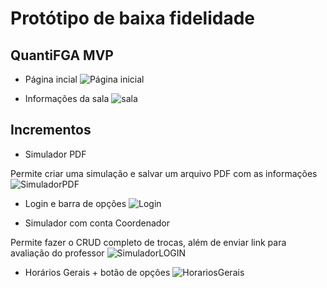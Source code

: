 # Protótipo de baixa fidelidade

## QuantiFGA MVP

- Página incial
![Página inicial](https://raw.githubusercontent.com/fga-eps-mds/2022-2-Squad9/prototipo-baixa/doc/prot%C3%B3tipos/Pag%20inicial.jpg)

- Informações da sala
![sala](https://raw.githubusercontent.com/fga-eps-mds/2022-2-Squad9/prototipo-baixa/doc/prot%C3%B3tipos/sala.jpg)

## Incrementos

- Simulador PDF 

Permite criar uma simulação e salvar um arquivo PDF com as informações
![SimuladorPDF](https://raw.githubusercontent.com/fga-eps-mds/2022-2-Squad9/prototipo-baixa/doc/prot%C3%B3tipos/simuladorPDF.jpg)


- Login e barra de opções
![Login](https://raw.githubusercontent.com/fga-eps-mds/2022-2-Squad9/prototipo-baixa/doc/prot%C3%B3tipos/login.jpg)


- Simulador com conta Coordenador

Permite fazer o CRUD completo de trocas, além de enviar link para avaliação do professor
![SimuladorLOGIN](https://raw.githubusercontent.com/fga-eps-mds/2022-2-Squad9/prototipo-baixa/doc/prot%C3%B3tipos/simuladorLogin.jpg)


- Horários Gerais + botão de opções
![HorariosGerais](https://raw.githubusercontent.com/fga-eps-mds/2022-2-Squad9/prototipo-baixa/doc/prot%C3%B3tipos/grade%20geral%2Bbotao%20opcoes.jpg)
